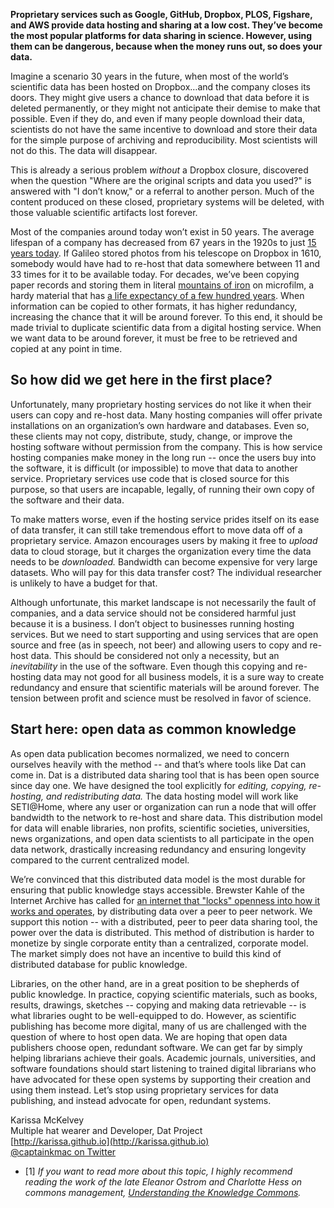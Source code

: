 **Proprietary services such as Google, GitHub, Dropbox, PLOS, Figshare, and AWS provide data hosting and sharing at a low cost. They’ve become the most popular platforms for data sharing in science. However, using them can be dangerous, because when the money runs out, so does your data.**

Imagine a scenario 30 years in the future, when most of the world’s scientific data has been hosted on Dropbox…and the company closes its doors. They might give users a chance to download that data before it is deleted permanently, or they might not anticipate their demise to make that possible. Even if they do, and even if many people download their data, scientists do not have the same incentive to download and store their data for the simple purpose of archiving and reproducibility. Most scientists will not do this. The data will disappear.

This is already a serious problem _without_ a Dropbox closure, discovered when the question "Where are the original scripts and data you used?" is answered with "I don’t know," or a referral to another person. Much of the content produced on these closed, proprietary systems will be deleted, with those valuable scientific artifacts lost forever.

Most of the companies around today won’t exist in 50 years. The average lifespan of a company has decreased from 67 years in the 1920s to just [15 years today](http://www.bbc.com/news/business-16611040). If Galileo stored photos from his telescope on Dropbox in 1610, somebody would have had to re-host that data somewhere between 11 and 33 times for it to be available today.
For decades, we’ve been copying paper records and storing them in literal [mountains of iron](http://www.ironmountain.com/) on microfilm, a hardy material that has [a life expectancy of a few hundred years](https://en.wikipedia.org/wiki/Microform). When information can be copied to other formats, it has higher redundancy, increasing the chance that it will be around forever. To this end, it should be made trivial to duplicate scientific data from a digital hosting service. When we want data to be around forever, it must be free to be retrieved and copied at any point in time.

## So how did we get here in the first place?

Unfortunately, many proprietary hosting services do not like it when their users can copy and re-host data. Many hosting companies will offer private installations on an organization’s own hardware and databases. Even so, these clients may not copy, distribute, study, change, or improve the hosting software without permission from the company. This is how service hosting companies make money in the long run -- once the users buy into the software, it is difficult (or impossible) to move that data to another service. Proprietary services use code that is closed source for this purpose, so that users are incapable, legally, of running their own copy of the software and their data.

To make matters worse, even if the hosting service prides itself on its ease of data transfer, it can still take tremendous effort to move data off of a proprietary service. Amazon encourages users by making it free to _upload_ data to cloud storage, but it charges the organization every time the data needs to be _downloaded._ Bandwidth can become expensive for very large datasets. Who will pay for this data transfer cost? The individual researcher is unlikely to have a budget for that.

Although unfortunate, this market landscape is not necessarily the fault of companies, and a data service should not be considered harmful just because it is a business. I don’t object to businesses running hosting services. But we need to start supporting and using services that are open source and free (as in speech, not beer) and allowing users to copy and re-host data. This should be considered not only a necessity, but an _inevitability_ in the use of the software. Even though this copying and re-hosting data may not good for all business models, it is a sure way to create redundancy and ensure that scientific materials will be around forever. The tension between profit and science must be resolved in favor of science.

## Start here: open data as common knowledge

As open data publication becomes normalized, we need to concern ourselves heavily with the method -- and that’s where tools like Dat can come in. Dat is a distributed data sharing tool that is has been open source since day one. We have designed the tool explicitly for _editing, copying, re-hosting, and redistributing data._ The data hosting model will work like SETI@Home, where any user or organization can run a node that will offer bandwidth to the network to re-host and share data. This distribution model for data will enable libraries, non profits, scientific societies, universities, news organizations, and open data scientists to all participate in the open data network, drastically increasing redundancy and ensuring longevity compared to the current centralized model.

We’re convinced that this distributed data model is the most durable for ensuring that public knowledge stays accessible. Brewster Kahle of the Internet Archive has called for [an internet that "locks" openness into how it works and operates](http://brewster.kahle.org/2015/08/11/locking-the-web-open-a-call-for-a-distributed-web-2/), by distributing data over a peer to peer network. We support this notion -- with a distributed, peer to peer data sharing tool, the power over the data is distributed. This method of distribution is harder to monetize by single corporate entity than a centralized, corporate model. The market simply does not have an incentive to build this kind of distributed database for public knowledge.

Libraries, on the other hand, are in a great position to be shepherds of public knowledge. In practice, copying scientific materials, such as books, results, drawings, sketches -- copying and making data retrievable -- is what libraries ought to be well-equipped to do. However, as scientific publishing has become more digital, many of us are challenged with the question of where to host open data. We are hoping that open data publishers choose open, redundant software. We can get far by simply helping librarians achieve their goals. Academic journals, universities, and software foundations should start listening to trained digital librarians who have advocated for these open systems by supporting their creation and using them instead. Let’s stop using proprietary services for data publishing, and instead advocate for open, redundant systems.

Karissa McKelvey<br>
Multiple hat wearer and Developer, Dat Project<br>
[http://karissa.github.io](http://karissa.github.io)<br>[@captainkmac on Twitter](http://twitter.com/captainkmac)

- [1] *If you want to read more about this topic, I highly recommend reading the work of the late Eleanor Ostrom and Charlotte Hess on commons management, [Understanding the Knowledge Commons](https://mitpress.mit.edu/books/understanding-knowledge-commons).*
